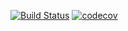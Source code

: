 [![Build Status](https://travis-ci.com/Ilnazfah/job4j_design.svg?branch=master)](https://travis-ci.com/github/Ilnazfah/job4j_design)
[![codecov](https://codecov.io/gh/Ilnazfah/job4j_design/branch/master/graph/badge.svg)](https://codecov.io/gh/Ilnazfah/job4j_design)

